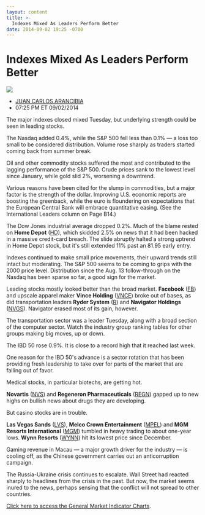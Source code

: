 ```yaml
---
layout: content
title: >-
  Indexes Mixed As Leaders Perform Better
date: 2014-09-02 19:25 -0700
---
```



Indexes Mixed As Leaders Perform Better
========================================


![](https://www.investors.com/wp-content/uploads/ibd-migrated-images/MPv_140903_635452684229265868.png)

* [JUAN CARLOS ARANCIBIA](https://www.investors.com/author/arancibiaj/ "Posts by JUAN CARLOS ARANCIBIA")
* 07:25 PM ET 09/02/2014




The major indexes closed mixed Tuesday, but underlying strength could be seen in leading stocks.


The Nasdaq added 0.4%, while the S&P 500 fell less than 0.1% — a loss too small to be considered distribution. Volume rose sharply as traders started coming back from summer break.


Oil and other commodity stocks suffered the most and contributed to the lagging performance of the S&P 500. Crude prices sank to the lowest level since January, while gold slid 2%, worsening a downtrend.


Various reasons have been cited for the slump in commodities, but a major factor is the strength of the dollar. Improving U.S. economic reports are boosting the greenback, while the euro is floundering on expectations that the European Central Bank will embrace quantitative easing. (See the International Leaders column on Page B14.)


The Dow Jones industrial average dropped 0.2%. Much of the blame rested on **Home Depot** ([HD](https://research.investors.com/quote.aspx?symbol=HD)), which skidded 2.5% on news that it had been hacked in a massive credit-card breach. The slide abruptly halted a strong uptrend in Home Depot stock, but it's still extended 11% past an 81.95 early entry.


Indexes continued to make small price movements, their upward trends still intact but moderating. The S&P 500 seems to be coming to grips with the 2000 price level. Distribution since the Aug. 13 follow-through on the Nasdaq has been sparse so far, a good sign for the market.


Leading stocks mostly looked better than the broad market. **Facebook** ([FB](https://research.investors.com/quote.aspx?symbol=FB)) and upscale apparel maker **Vince Holding** ([VNCE](https://research.investors.com/quote.aspx?symbol=VNCE)) broke out of bases, as did transportation leaders **Ryder System** ([R](https://research.investors.com/quote.aspx?symbol=R)) and **Navigator Holdings** ([NVGS](https://research.investors.com/quote.aspx?symbol=NVGS)). Navigator erased most of its gain, however.


The transportation sector was a leader Tuesday, along with a broad section of the computer sector. Watch the industry group ranking tables for other groups making big moves, up or down.


The IBD 50 rose 0.9%. It is close to a record high that it reached last week.


One reason for the IBD 50's advance is a sector rotation that has been providing fresh leadership to take over for parts of the market that are falling out of favor.


Medical stocks, in particular biotechs, are getting hot.


**Novartis** ([NVS](https://research.investors.com/quote.aspx?symbol=NVS)) and **Regeneron Pharmaceuticals** ([REGN](https://research.investors.com/quote.aspx?symbol=REGN)) gapped up to new highs on bullish news about drugs they are developing.


But casino stocks are in trouble.


**Las Vegas Sands** ([LVS](https://research.investors.com/quote.aspx?symbol=LVS)), **Melco Crown Entertainment** ([MPEL](https://research.investors.com/quote.aspx?symbol=MPEL)) and **MGM Resorts International** ([MGM](https://research.investors.com/quote.aspx?symbol=MGM)) tumbled in heavy trading to about one-year lows. **Wynn Resorts** ([WYNN](https://research.investors.com/quote.aspx?symbol=WYNN)) hit its lowest price since December.


Gaming revenue in Macau — a major growth driver for the industry — is cooling off, as the Chinese government carries out an anticorruption campaign.


The Russia-Ukraine crisis continues to escalate. Wall Street had reacted sharply to headlines from the crisis in the past. But now, the market seems inured to the news, perhaps sensing that the conflict will not spread to other countries.


[Click here to access the General Market Indicator Charts](https://www.investors.com/pdf/GMI_090314.pdf).




